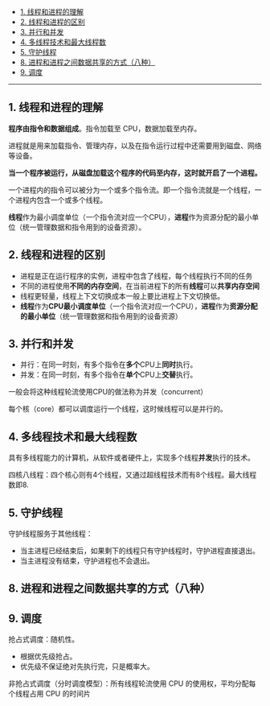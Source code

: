 - [1. 线程和进程的理解](#1-线程和进程的理解)
- [2. 线程和进程的区别](#2-线程和进程的区别)
- [3. 并行和并发](#3-并行和并发)
- [4. 多线程技术和最大线程数](#4-多线程技术和最大线程数)
- [5. 守护线程](#5-守护线程)
- [8. 进程和进程之间数据共享的方式（八种）](#8-进程和进程之间数据共享的方式八种)
- [9. 调度](#9-调度)


---

## 1. 线程和进程的理解

**程序由指令和数据组成**。指令加载至 CPU，数据加载至内存。

进程就是用来加载指令、管理内存，以及在指令运行过程中还需要用到磁盘、网络等设备。

**当一个程序被运行，从磁盘加载这个程序的代码至内存，这时就开启了一个进程。**

一个进程内的指令可以被分为一个或多个指令流。即一个指令流就是一个线程，一个进程内包含一个或多个线程。

**线程**作为最小调度单位（一个指令流对应一个CPU），**进程**作为资源分配的最小单位（统一管理数据和指令用到的设备资源）。

## 2. 线程和进程的区别

- 进程是正在运行程序的实例，进程中包含了线程，每个线程执行不同的任务
- 不同的进程使用**不同的内存空间**，在当前进程下的所有**线程**可以**共享内存空间**
- 线程更轻量，线程上下文切换成本一般上要比进程上下文切换低。
- **线程**作为**CPU最小调度单位**（一个指令流对应一个CPU），**进程**作为**资源分配的最小单位**（统一管理数据和指令用到的设备资源）

## 3. 并行和并发

- 并行：在同一时刻，有多个指令在**多个**CPU上**同时**执行。
- 并发：在同一时刻，有多个指令在**单个**CPU上**交替**执行。

一般会将这种线程轮流使用CPU的做法称为并发（concurrent）

每个核（core）都可以调度运行一个线程，这时候线程可以是并行的。
## 4. 多线程技术和最大线程数

具有多线程能力的计算机，从软件或者硬件上，实现多个线程**并发**执行的技术。

四核八线程：四个核心则有4个线程，又通过超线程技术而有8个线程。最大线程数即8.
## 5. 守护线程

守护线程服务于其他线程：
- 当主进程已经结束后，如果剩下的线程只有守护线程时，守护进程直接退出。
- 当主进程没有结束，守护进程也不会退出。

## 8. 进程和进程之间数据共享的方式（八种）

## 9. 调度

抢占式调度：随机性。
- 根据优先级抢占。
- 优先级不保证绝对先执行完，只是概率大。

非抢占式调度（分时调度模型）：所有线程轮流使用 CPU 的使用权，平均分配每个线程占用 CPU 的时间片
